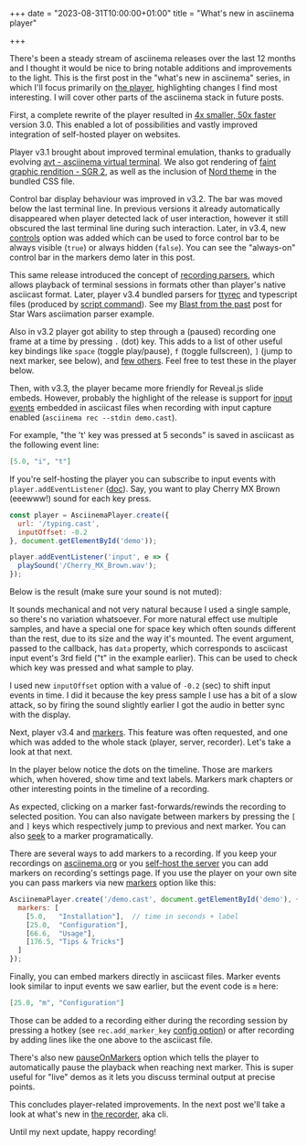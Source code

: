 +++
date = "2023-08-31T10:00:00+01:00"
title = "What's new in asciinema player"

+++

There's been a steady stream of asciinema releases over the last 12 months and I
thought it would be nice to bring notable additions and improvements to the
light. This is the first post in the "what's new in asciinema" series, in which
I'll focus primarily on [the
player](https://github.com/asciinema/asciinema-player), highlighting changes I
find most interesting. I will cover other parts of the asciinema stack in future
posts.

<!--more-->

First, a complete rewrite of the player resulted in [4x smaller, 50x
faster](/post/smaller-faster/) version 3.0. This enabled a lot of possibilities
and vastly improved integration of self-hosted player on websites.

Player v3.1 brought about improved terminal emulation, thanks to gradually
evolving [avt - asciinema virtual terminal](https://github.com/asciinema/avt).
We also got rendering of [faint graphic rendition - SGR
2](https://en.wikipedia.org/wiki/ANSI_escape_code#SGR_(Select_Graphic_Rendition)_parameters),
as well as the inclusion of [Nord theme](https://www.nordtheme.com/) in the
bundled CSS file.

Control bar display behaviour was improved in v3.2. The bar was moved below the
last terminal line. In previous versions it already automatically disappeared
when player detected lack of user interaction, however it still obscured the
last terminal line during such interaction. Later, in v3.4, new
[controls](https://github.com/asciinema/asciinema-player#controls) option was
added which can be used to force control bar to be always visible (`true`) or
always hidden (`false`). You can see the "always-on" control bar in the markers
demo later in this post.

This same release introduced the concept of [recording
parsers](https://github.com/asciinema/asciinema-player/blob/main/src/parser/README.md),
which allows playback of terminal sessions in formats other than player's native
asciicast format. Later, player v3.4 bundled parsers for
[ttyrec](https://nethackwiki.com/wiki/Ttyrec) and typescript files (produced by
[script command](https://www.man7.org/linux/man-pages/man1/script.1.html)). See
my [Blast from the past](/post/blast-from-the-past/) post for Star Wars
asciimation parser example.

Also in v3.2 player got ability to step through a (paused) recording one frame
at a time by pressing `.` (dot) key. This adds to a list of other useful key
bindings like `space` (toggle play/pause), `f` (toggle fullscreen), `]` (jump to
next marker, see below), and [few
others](https://github.com/asciinema/asciinema-player#keyboard-shortcuts). Feel
free to test these in the player below.

Then, with v3.3, the player became more friendly for Reveal.js slide embeds.
However, probably the highlight of the release is support for [input
events](https://github.com/asciinema/asciinema/blob/develop/doc/asciicast-v2.md#i---input-data-read-from-the-terminal)
embedded in asciicast files when recording with input capture enabled
(`asciinema rec --stdin demo.cast`).

For example, "the 't' key was pressed at 5 seconds" is saved in asciicast as the
following event line:

```json
[5.0, "i", "t"]
```

If you're self-hosting the player you can subscribe to input events with
`player.addEventListener`
([doc](https://github.com/asciinema/asciinema-player#input-event)). Say, you
want to play Cherry MX Brown (eeewww!) sound for each key press.

```javascript
const player = AsciinemaPlayer.create({
  url: '/typing.cast',
  inputOffset: -0.2
}, document.getElementById('demo'));

player.addEventListener('input', e => {
  playSound('/Cherry_MX_Brown.wav');
}); 
```

Below is the result (make sure your sound is not muted):

<div id="demo-evol-input" class="player"></div>

It sounds mechanical and not very natural because I used a single sample, so
there's no variation whatsoever. For more natural effect use multiple samples,
and have a special one for space key which often sounds different than the rest,
due to its size and the way it's mounted. The event argument, passed to the
callback, has `data` property, which corresponds to asciicast input event's 3rd
field ("t" in the example earlier). This can be used to check which key was
pressed and what sample to play.

I used new `inputOffset` option with a value of `-0.2` (sec) to shift input
events in time. I did it because the key press sample I use has a bit of a slow
attack, so by firing the sound slightly earlier I got the audio in better sync
with the display.

Next, player v3.4 and
[markers](https://github.com/asciinema/asciinema-player#markers-1). This feature
was often requested, and one which was added to the whole stack (player, server,
recorder). Let's take a look at that next.

In the player below notice the dots on the timeline. Those are markers which,
when hovered, show time and text labels. Markers mark chapters or other
interesting points in the timeline of a recording.

<div id="demo-evol-markers" class="player"></div>

As expected, clicking on a marker fast-forwards/rewinds the recording to
selected position.  You can also navigate between markers by pressing the `[`
and `]` keys which respectively jump to previous and next marker. You can also
[seek](https://github.com/asciinema/asciinema-player#seeklocation) to a marker
programatically.

There are several ways to add markers to a recording. If you keep your
recordings on [asciinema.org](https://asciinema.org) or you [self-host the
server](https://github.com/asciinema/asciinema-server/) you can add markers on
recording's settings page. If you use the player on your own site you can pass
markers via new [markers](https://github.com/asciinema/asciinema-player#markers)
option like this:

```javascript
AsciinemaPlayer.create('/demo.cast', document.getElementById('demo'), {
  markers: [
    [5.0,   "Installation"],  // time in seconds + label
    [25.0,  "Configuration"],
    [66.6,  "Usage"],
    [176.5, "Tips & Tricks"]
  ]
});
```

Finally, you can embed markers directly in asciicast files. Marker events look
similar to input events we saw earlier, but the event code is `m` here:

```json
[25.0, "m", "Configuration"]
```

Those can be added to a recording either during the recording session by
pressing a hotkey (see `rec.add_marker_key` [config
option](https://github.com/asciinema/asciinema#configuration-file)) or after
recording by adding lines like the one above to the asciicast file.

There's also new
[pauseOnMarkers](https://github.com/asciinema/asciinema-player#pauseonmarkers)
option which tells the player to automatically pause the playback when reaching
next marker. This is super useful for "live" demos as it lets you discuss
terminal output at precise points.

This concludes player-related improvements. In the next post we'll take a look
at what's new in [the recorder](https://github.com/asciinema/asciinema), aka
cli.

Until my next update, happy recording!

<script>
const opts = {
  preload: true,
  theme: 'dracula'
};

const player1 = AsciinemaPlayer.create({
  url: '/casts/typing.cast',
  inputOffset: -0.2
}, document.getElementById('demo-evol-input'), {
  ...opts,
  rows: 15,
  poster: 'npt:8.4'
});

const url = '/Cherry_MX_Brown.wav';
const context = new AudioContext();
let clickbuffer;

fetch(url)
  .then(response => response.arrayBuffer())
  .then(data => context.decodeAudioData(data))
  .then(buf => { clickBuffer = buf });

function playKeypressSound(e) {
  const source = context.createBufferSource();  // create a sound source
  source.buffer = clickBuffer;                  // tell the source which sound to play
  source.connect(context.destination);          // connect the source to the context's destination (the speakers)
  const gainNode = context.createGain();        // create a gain node
  source.connect(gainNode);                     // connect the source to the gain node
  gainNode.connect(context.destination);        // connect the gain node to the destination
  gainNode.gain.value = 1;                      // set the volume
  source.start(0);
}

player1.addEventListener('input', playKeypressSound); 

const player2 = AsciinemaPlayer.create('/casts/misc.cast', document.getElementById('demo-evol-markers'), {
    ...opts,
    controls: true,
    poster: 'npt:27.4',
    markers: [
      [2.0, 'asciiquarium'],
      [17.0, 'neofetch'],
      [24.0, 'Building agg'],
      [54.0, 'agg\'s help message'],
    ]
  }
);
</script>
